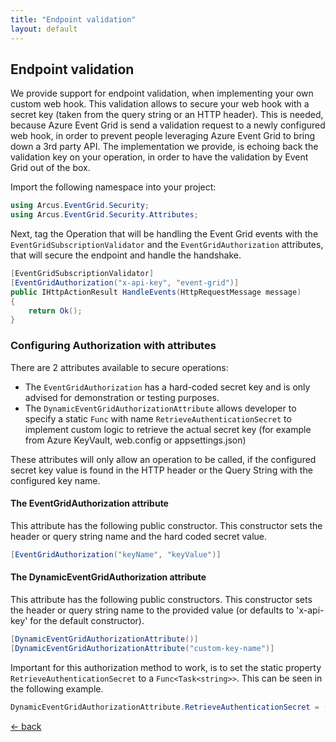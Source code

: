 ```yaml
---
title: "Endpoint validation"
layout: default
---
```


## Endpoint validation

We provide support for endpoint validation, when implementing your own custom web hook.  This validation allows to secure your web hook with a secret key (taken from the query string or an HTTP header).  This is needed, because Azure Event Grid is send a validation request to a newly configured web hook, in order to prevent people leveraging Azure Event Grid to bring down a 3rd party API.  The implementation we provide, is echoing back the validation key on your operation, in order to have the validation by Event Grid out of the box.

Import the following namespace into your project:
```csharp
using Arcus.EventGrid.Security;
using Arcus.EventGrid.Security.Attributes;
```

Next, tag the Operation that will be handling the Event Grid events with the `EventGridSubscriptionValidator` and the  `EventGridAuthorization` attributes, that will secure the endpoint and handle the handshake.
```csharp
[EventGridSubscriptionValidator]
[EventGridAuthorization("x-api-key", "event-grid")]
public IHttpActionResult HandleEvents(HttpRequestMessage message)
{
    return Ok();
}
```

### Configuring Authorization with attributes
There are 2 attributes available to secure operations:    
- The `EventGridAuthorization` has a hard-coded secret key and is only advised for demonstration or testing purposes.  
- The `DynamicEventGridAuthorizationAttribute` allows developer to specify a static `Func` with name `RetrieveAuthenticationSecret` to implement custom logic to retrieve the actual secret key (for example from Azure KeyVault, web.config or appsettings.json)

These attributes will only allow an operation to be called, if the configured secret key value is found in the HTTP header or the Query String with the configured key name.

#### The EventGridAuthorization attribute
This attribute has the following public constructor.  This constructor sets the header or query string name and the hard coded secret value.

```csharp
[EventGridAuthorization("keyName", "keyValue")]
```

#### The DynamicEventGridAuthorization attribute
This attribute has the following public constructors.  This constructor sets the header or query string name to the provided value (or defaults to 'x-api-key' for the default constructor).

```csharp
[DynamicEventGridAuthorizationAttribute()]
[DynamicEventGridAuthorizationAttribute("custom-key-name")]
```
Important for this authorization method to work, is to set the static property `RetrieveAuthenticationSecret` to a `Func<Task<string>>`.  This can be seen in the following example.

```csharp
DynamicEventGridAuthorizationAttribute.RetrieveAuthenticationSecret = () => Task.FromResult("my-secret-key");
```

[&larr; back](/)